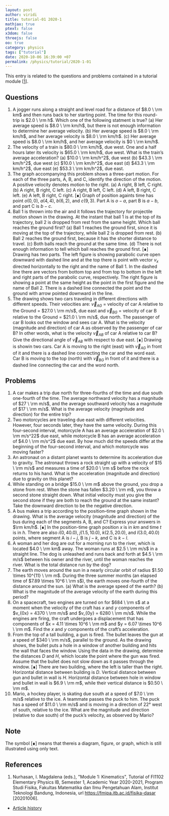 ```yaml
---
layout: post
author: viridi
title: tutorial-01 2020-1
mathjax: true
ptext: false
x3dom: false
threejs: false
oo: true
category: physics
tags: ["tutorial"]
date: 2020-10-06 16:39:00 +07
permalink: /physics/tutorial/2020-1-01
---
```

This entry is related to the questions and problems contained in a tutorial module [[1](#ref1)].


## Questions
1. A jogger runs along a straight and level road for a distance of $8.0 \ \rm km$ and then runs back to her starting point. The time for this round-trip is $2.0 \ \rm h$. Which one of the following statment is true? (a) Her average speed is $8.0 \ \rm km/h$, but there is not enough information to determine her average velocity. (b) Her average speed is $8.0 \ \rm km/h$, and her average velocity is $8.0 \ \rm km/h$. (c) Her average speed is $8.0 \ \rm km/h$, and her average velocity is $0 \ \rm km/h$.
2. The velocity of a train is $80.0 \ \rm km/h$, due west. One and a half hours later its velocity is $65.0 \ \rm km/h$, due west. What is the train’s average acceleration? (a) $10.0 \ \rm km/h^2$, due west (b) $43.3 \ \rm km/h^2$, due west (c) $10.0 \ \rm km/h^2$, due east (d) $43.3 \ \rm km/h^2$, due east (e) $53.3 \ \rm km/h^2$, due east.
3. The graph accompanying this problem shows a three-part motion. For each of the three parts, A, B, and C, identify the direction of the motion. A positive velocity denotes motion to the right. (a) A right, B left, C right. (b) A right, B right, C left. (c) A right, B left, C left. (d) A left, B right, C left. (e) A left, B right, C right. [&#8718;] Graph of position againts time has point $o(0,0)$, $a(4,4)$, $b(6,2)$, and $c(9,3)$. Part A is $o-a$, part B is $a-b$, and part C is $b-c$.
4. Ball 1 is thrown into the air and it follows the trajectory for projectile motion shown in the drawing. At the instant that ball 1 is at the top of its trajectory, ball 2 is dropped from rest from the same height. Which ball reaches the ground first? (a) Ball 1 reaches the ground first, since it is moving at the top of the trajectory, while ball 2 is dropped from rest. (b) Ball 2 reaches the ground first, because it has the shorter distance to travel. (c) Both balls reach the ground at the same time. (d) There is not enough information to tell which ball reaches the ground first. [&#8718;] Drawing has two parts. The left figure is showing parabolic curve open downward with dashed line and at the top there is point with vector $v_x$ directed horizontally to the right and the name of Ball 1. In the dashed line there are vectors from bottom top and from top to bottom in the left and right parts of the parabolic curve, respectively. The right figure is showing a point at the same height as the point in the first figure and the name of Ball 2. There is a dashed line connected the point and the ground with arrow pointed downward in the line.
5. The drawing shows two cars traveling in different directions with different speeds. Their velocities are: $\vec{v} _{AG}$ = velocity of car A relative to the Ground = $27.0 \ \rm m/s$, due east and $\vec{v} _{BG}$ = velocity of car B relative to the Ground = $21.0 \ \rm m/s$, due north.
The passenger of car B looks out the window and sees car A. What is the velocity (magnitude and direction) of car A as observed by the passenger of car B? In other words, what is the velocity $\vec{v} _{AB}$ of car A relative to car B? Give the directional angle of $\vec{v} _{AB}$ with respect to due east. [&#8718;] Drawing is showin two cars. Car A is moving to the right (east) with $\vec{v} _{AG}$ in front of it and there is a dashed line connecting the car and the word east. Car B is moving to the top (north) with $\vec{v} _{BG}$ in front of it and there is a dashed line connecting the car and the word north.


## Problems
1. A car makes a trip due north for three-fourths of the time and due south one-fourth of the time. The average northward velocity has a magnitude of $27 \ \rm m/s$, and the average southward velocity has a magnitude of $17 \ \rm m/s$. What is the average velocity (magnitude and direction) for the entire trip?
2. Two motorcycles are traveling due east with different velocities. However, four seconds later, they have the same velocity. During this four-second interval, motorcycle A has an average acceleration of $2.0 \ \rm m/s^22$ due east, while motorcycle B has an average acceleration of $4.0 \ \rm m/s^2$ due east. By how much did the speeds differ at the beginning of the four-second interval, and which motorcycle was moving faster?
3. An astronaut on a distant planet wants to determine its acceleration due to gravity. The astronaut throws a rock straight up with a velocity of $15 \ \rm m/s$ and measures a time of $20.0 \ \rm s$ before the rock returns to his hand. What is the acceleration (magnitude and direction) due to gravity on this planet?
4. While standing on a bridge $15.0 \ \rm m$ above the ground, you drop a stone from rest. When the stone has fallen $3.20 \ \rm m$, you throw a second stone straight down. What initial velocity must you give the second stone if they are both to reach the ground at the same instant? Take the downward direction to be the negative direction.
5. A bus makes a trip according to the position–time graph shown in the drawing. What is the average velocity (magnitude and direction) of the bus during each of the segments A, B, and C? Express your answers in $\rm km/h$. [&#8718;] In the position-time graph position $x$ is in $km$ and time $t$ is in $h$. There are also $i(0, 40.0)$, $j(1.5, 10.0)$, $k(2.5, 20.0)$, and $l(3.0, 40.0)$ points, where segment A is $i-j$, B is $j-k$, and C is $k-l$.
6. A woman and her dog are out for a morning run to the river, which is located $4.0 \ \rm km$ away. The woman runs at $2.5 \ \rm m/s$ in a straight line. The dog is unleashed and runs back and forth at $4.5 \ \rm m/s$ between his owner and the river, until the woman reaches the river. What is the total distance run by the dog?
7. The earth moves around the sun in a nearly circular orbit of radius $1.50 \times 10^{11} \ \rm m$. During the three summer months (an elapsed time of $7.89 \times 10^6 \ \rm s$), the earth moves one-fourth of the distance around the sun. (a) What is the average speed of the earth? (b) What is the magnitude of the average velocity of the earth during this period?
8. On a spacecraft, two engines are turned on for $684 \ \rm s$ at a moment when the velocity of the craft has $x$ and $y$ components of $v_{0x} = 4370 \ \rm m/s$ and $v_{0y} = 6280 \ \rm m/s$. While the engines are firing, the craft undergoes a displacement that has components of $x = 4.11 \times 10^6 \ \rm m$ and $y = 6.07 \times 10^6 \ \rm m$. Find the $x$ and $y$ components of the craft’s acceleration.
9. From the top of a tall building, a gun is fired. The bullet leaves the gun at a speed of $340 \ \rm m/s$, parallel to the ground. As the drawing shows, the bullet puts a hole in a window of another building and hits the wall that faces the window. Using the data in the drawing, determine the distances $D$ and $H$, which locate the point where the gun was fired. Assume that the bullet does not slow down as it passes through the window. [&#8718;] There are two building, where the left is taller than the right. Horizontal distance between building is $D$. Vertical distance between gun and bullet in wall is $H$. Horizontal distance between hole in window and bullet in wall is $6.9 \ \rm m$, while their vertical distance is $0.50 \ \rm m$.
10. Mario, a hockey player, is skating due south at a
speed of $7.0 \ \rm m/s$ relative to the ice. A teammate passes the puck to him. The puck has a speed of $11.0 \ \rm m/s$ and is moving in a direction of $22°$ west of south, relative to the ice. What are the magnitude and direction (relative to due south) of the puck’s velocity, as observed by Mario?


## Note
The symbol [&#8718;] means that thereis a diagram, figure, or graph, which is still illustrated using only text.


## References
1. <a name="ref1"></a>Nurhasan, I. Magdalena (eds.), "Module 1: Kinematics", Tutorial of FI1102 Elementary Physics IB, Semester 1, Academic Year 2020-2021, Program Studi Fisika, Fakultas Matematika dan Ilmu Pengetahuan Alam, Institut Teknologi Bandung, Indonesia, url <https://fmipa.itb.ac.id/fisika-dasar> [20201006].

+ [Article history](https://github.com/butiran/butiran.github.io/commits/master/_posts/phys/tutorial/2020-10-06-tutorial-01-2020-1.md)
